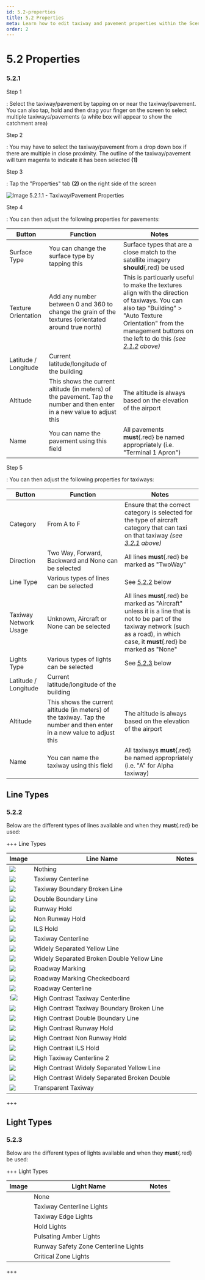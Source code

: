 ```yaml
---
id: 5.2-properties
title: 5.2 Properties
meta: Learn how to edit taxiway and pavement properties within the Scenery Editor of Infinite Flight.
order: 2
---
```




# 5.2 Properties

### 5.2.1

Step 1

: Select the taxiway/pavement by tapping on or near the taxiway/pavement. You can also tap, hold and then drag your finger on the screen to select multiple taxiways/pavements (a white box will appear to show the catchment area)



Step 2

: You may have to select the taxiway/pavement from a drop down box if there are multiple in close proximity. The outline of the taxiway/pavement will turn magenta to indicate it has been selected **(1)**



Step 3

: Tap the "Properties" tab **(2)** on the right side of the screen



![Image 5.2.1.1 - Taxiway/Pavement Properties](_images/manual/frames/5.2.1.1.png)



Step 4

: You can then adjust the following properties for pavements:



| Button               | Function                                                     | Notes                                                        |
| -------------------- | ------------------------------------------------------------ | ------------------------------------------------------------ |
| Surface Type         | You can change the surface type by tapping this              | Surface types that are a close match to the satellite imagery **should**{.red} be used |
| Texture Orientation  | Add any number between 0 and 360 to change the grain of the textures (orientated around true north) | This is particuarly useful to make the textures align with the direction of taxiways. You can also tap "Building" > "Auto Texture Orientation" from the management buttons on the left to do this *(see [2.1.2](/guide/scenery-editor-manual/2.-user-interface/2.1-editor-screen#2.1.2) above)* |
| Latitude / Longitude | Current latitude/longitude of the building                   |                                                              |
| Altitude             | This shows the current altitude (in meters) of the pavement. Tap the number and then enter in a new value to adjust this | The altitude is always based on the elevation of the airport |
| Name                 | You can name the pavement using this field                   | All pavements **must**{.red} be named appropriately (i.e. "Terminal 1 Apron") |



Step 5

: You can then adjust the following properties for taxiways:



| Button                | Function                                                     | Notes                                                        |
| --------------------- | ------------------------------------------------------------ | ------------------------------------------------------------ |
| Category              | From A to F                                                  | Ensure that the correct category is selected for the type of aircraft category that can taxi on that taxiway *(see [3.2.1](/guide/scenery-editor-manual/3.-getting-started/3.2-aircraft-categories#3.2.1) above)* |
| Direction             | Two Way, Forward, Backward and None can be selected          | All lines **must**{.red} be marked as "TwoWay"               |
| Line Type             | Various types of lines can be selected                       | See [5.2.2](/guide/scenery-editor-manual/5.-taxiways-and-pavements/5.2-properties#5.2.1) below |
| Taxiway Network Usage | Unknown, Aircraft or None can be selected                    | All lines **must**{.red} be marked as "Aircraft" unless it is a line that is not to be part of the taxiway network (such as a road), in which case, it **must**{.red} be marked as "None" |
| Lights Type           | Various types of lights can be selected                      | See [5.2.3](/guide/scenery-editor-manual/5.-taxiways-and-pavements/5.2-properties#5.2.3) below |
| Latitude / Longitude  | Current latitude/longitude of the building                   |                                                              |
| Altitude              | This shows the current altitude (in meters) of the taxiway. Tap the number and then enter in a new value to adjust this | The altitude is always based on the elevation of the airport |
| Name                  | You can name the taxiway using this field                    | All taxiways **must**{.red} be named appropriately (i.e. "A" for Alpha taxiway) |



## Line Types



### 5.2.2 

Below are the different types of lines available and when they **must**{.red} be used:



+++ Line Types

| Image                                                        | Line Name                                    | Notes |
| ------------------------------------------------------------ | -------------------------------------------- | ----- |
| ![](_images/manual/tables/taxiway_centerline_1.png)          | Nothing                                      |       |
| ![](_images/manual/tables/taxiway_centerline_2.png)          | Taxiway Centerline                           |       |
| ![](_images/manual/tables/taxiway_boundary_broken_line.png)  | Taxiway Boundary Broken Line                 |       |
| ![](_images/manual/tables/double_boundary_line.png)          | Double Boundary Line                         |       |
| ![](_images/manual/tables/runway_hold.png)                   | Runway Hold                                  |       |
| ![](_images/manual/tables/non_runway_hold.png)               | Non Runway Hold                              |       |
| ![](_images/manual/tables/ils_hold.png)                      | ILS Hold                                     |       |
| ![](_images/manual/tables/taxiway_centerline.png)            | Taxiway Centerline                           |       |
| ![](_images/manual/tables/widely_separated_yellow_line.png)  | Widely Separated Yellow Line                 |       |
| ![](_images/manual/tables/widely_separated_broken_double_yellow_line.png) | Widely Separated Broken Double Yellow Line   |       |
| ![](_images/manual/tables/taxiway_centerline_1.png)          | Roadway Marking                              |       |
| ![](_images/manual/tables/roadway_marking_checkerboard.png)  | Roadway Marking Checkedboard                 |       |
| ![](_images/manual/tables/roadway_centerline.png)            | Roadway Centerline                           |       |
| !![](_images/manual/tables/taxiway_centerline_2.png)         | High Contrast Taxiway Centerline             |       |
| ![](_images/manual/tables/high_contrast_taxiway_boundary_broken_line.png) | High Contrast Taxiway Boundary Broken Line   |       |
| ![](_images/manual/tables/high_contrast_double_boundary_line.png) | High Contrast Double Boundary Line           |       |
| ![](_images/manual/tables/runway_hold.png)                   | High Contrast Runway Hold                    |       |
| ![](_images/manual/tables/non_runway_hold.png)               | High Contrast Non Runway Hold                |       |
| ![](_images/manual/tables/high_contrast_ils_hold.png)        | High Contrast ILS Hold                       |       |
| ![](_images/manual/tables/high_contrast_taxiway_centerline.png) | High Taxiway Centerline 2                    |       |
| ![](_images/manual/tables/high_contrast_widely_separated_yellow_line.png) | High Contrast Widely Separated Yellow Line   |       |
| ![](_images/manual/tables/high_contrast_widely_separated_broken_double_yellow_line.png) | High Contrast Widely Separated Broken Double |       |
| ![](_images/manual/tables/taxiway_centerline_1.png)          | Transparent Taxiway                          |       |

+++



## Light Types

### 5.2.3

Below are the different types of lights available and when they **must**{.red} be used:



+++ Light Types

| Image | Light Name                           | Notes |
| ----- | ------------------------------------ | ----- |
|       | None                                 |       |
|       | Taxiway Centerline Lights            |       |
|       | Taxiway Edge Lights                  |       |
|       | Hold Lights                          |       |
|       | Pulsating Amber Lights               |       |
|       | Runway Safety Zone Centerline Lights |       |
|       | Critical Zone Lights                 |       |

+++

